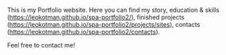 This is my Portfolio website.
Here you can find my story, education & skills (https://leokotman.github.io/spa-portfolio2/),
finished projects (https://leokotman.github.io/spa-portfolio2/projects/sites), 
contacts (https://leokotman.github.io/spa-portfolio2/contacts).

Feel free to contact me!
